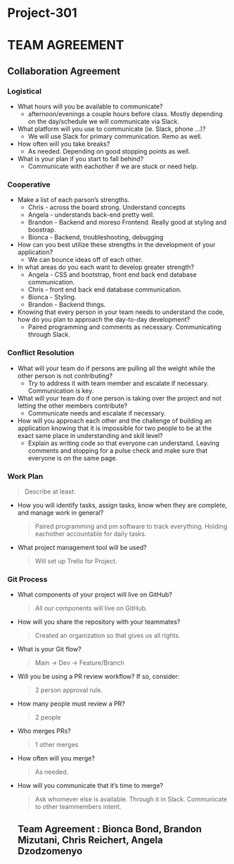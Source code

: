 # Project-301

# TEAM AGREEMENT

## Collaboration Agreement

### Logistical
* What hours will you be available to communicate?
    * afternoon/evenings a couple hours before class. Mostly depending on the day/schedule we will communicate via Slack.
* What platform will you use to communicate (ie. Slack, phone …)?
    * We will use Slack for primary communication. Remo as well. 
* How often will you take breaks?
    * As needed. Depending on good stopping points as well. 
* What is your plan if you start to fall behind?
    * Communicate with eachother if we are stuck or need help. 
### Cooperative
* Make a list of each parson’s strengths.
    * Chris - across the board strong. Understand concepts
    * Angela - understands back-end pretty well. 
    * Brandon - Backend and moreso Frontend. Really good at styling and boostrap.
    * Bionca - Backend, troubleshooting, debugging
* How can you best utilize these strengths in the development of your application?
    * We can bounce ideas off of each other. 
* In what areas do you each want to develop greater strength?
    * Angela - CSS and bootstrap, front end back end database communication.
    * Chris - front end back end database communication. 
    * Bionca - Styling.
    * Brandon - Backend things. 
* Knowing that every person in your team needs to understand the code, how do you plan to approach the day-to-day development?
    * Paired programming and comments as necessary. Communicating through Slack. 
### Conflict Resolution
* What will your team do if persons are pulling all the weight while the other person is not contributing?
    * Try to address it with team member and escalate if necessary. Communication is key.
* What will your team do if one person is taking over the project and not letting the other members contribute?
    * Communicate needs and escalate if necessary. 
* How will you approach each other and the challenge of building an application knowing that it is impossible for two people to be at the exact same place in understanding and skill level?
    * Explain as writing code so that everyone can understand. Leaving comments and stopping for a pulse check and make sure that everyone is on the same page. 

### Work Plan

> Describe at least:

* How you will identify tasks, assign tasks, know when they are complete, and manage  work in general?
    > Paired programming and pm software to track everything. Holding eachother accountable for daily tasks.
* What project management tool will be used?
    >  Will set up Trello for Project.

### Git Process

* What components of your project will live on GitHub?
  > All our components will live on GitHub.
* How will you share the repository with your teammates?
  > Created an organization so that gives us all rights. 
* What is your Git flow?
  > Main -> Dev -> Feature/Branch
* Will you be using a PR review workflow? If so, consider:
  > 2 person approval rule. 
* How many people must review a PR?
  > 2 people
* Who merges PRs?
  > 1 other merges
* How often will you merge?
  > As needed. 
* How will you communicate that it’s time to merge?
  > Ask whomever else is available. Through it in Slack. Communicate to other teammembers intent. 

  ## Team Agreement : Bionca Bond, Brandon Mizutani, Chris Reichert, Angela Dzodzomenyo